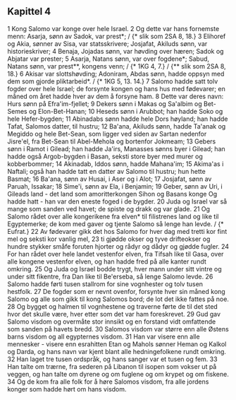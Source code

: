 ## Kapittel 4

1 Kong Salomo var konge over hele Israel.
2 Og dette var hans fornemste menn: Asarja, sønn av Sadok, var prest*; / {* slik som 2SA 8, 18.}
3 Elihoref og Akia, sønner av Sisa, var statsskrivere; Josjafat, Akiluds sønn, var historieskriver;
4 Benaja, Jojadas sønn, var høvding over hæren; Sadok og Abjatar var prester;
5 Asarja, Natans sønn, var over fogdene*; Sabud, Natans sønn, var prest**, kongens venn; / {* 1KG 4, 7.} / {** slik som 2SA 8, 18.}
6 Akisar var slottshøvding; Adoniram, Abdas sønn, hadde oppsyn med dem som gjorde pliktarbeid*. / {* 1KG 5, 13. 14.}
7 Salomo hadde satt tolv fogder over hele Israel; de forsynte kongen og hans hus med fødevarer; en måned om året hadde hver av dem å forsyne ham.
8 Dette var deres navn: Hurs sønn på Efra'im-fjellet;
9 Dekers sønn i Makas og Sa'albim og Bet-Semes og Elon-Bet-Hanan;
10 Heseds sønn i Arubbot; han hadde Soko og hele Hefer-bygden;
11 Abinadabs sønn hadde hele Dors høyland; han hadde Tafat, Salomos datter, til hustru;
12 Ba'ana, Akiluds sønn, hadde Ta'anak og Megiddo og hele Bet-Sean, som ligger ved siden av Sartan nedenfor Jisre'el, fra Bet-Sean til Abel-Mehola og bortenfor Jokmeam;
13 Gebers sønn i Ramot i Gilead; han hadde Ja'irs, Manasses sønns byer i Gilead; han hadde også Argob-bygden i Basan, seksti store byer med murer og kobberbommer;
14 Akinadab, Iddos sønn, hadde Mahana'im;
15 Akima'as i Naftali; også han hadde tatt en datter av Salomo til hustru; hun hette Basmat;
16 Ba'ana, sønn av Husai, i Aser og i Alot;
17 Josjafat, sønn av Paruah, Issakar;
18 Sime'i, sønn av Ela, i Benjamin;
19 Geber, sønn av Uri, i Gileads land - det land som amoritterkongen Sihon og Basans konge Og hadde hatt - han var den eneste foged i de bygder.
20 Juda og Israel var så mange som sanden ved havet; de spiste og drakk og var glade.
21 Og Salomo rådet over alle kongerikene fra elven* til filistrenes land og like til Egyptemerke; de kom med gaver og tjente Salomo så lenge han levde. / {* Eufrat.}
22 Av fødevarer gikk det hos Salomo for hver dag med tretti kor fint mel og seksti kor vanlig mel,
23 ti gjødde okser og tyve drifteokser og hundre stykker småfe foruten hjorter og rådyr og dådyr og gjødde fugler.
24 For han rådet over hele landet vestenfor elven, fra Tifsah like til Gasa, over alle kongene vestenfor elven, og han hadde fred på alle kanter rundt omkring.
25 Og Juda og Israel bodde trygt, hver mann under sitt vintre og under sitt fikentre, fra Dan like til Be'erseba, så lenge Salomo levde.
26 Salomo hadde førti tusen stallrom for sine vognhester og tolv tusen hestfolk.
27 De fogder som er nevnt ovenfor, forsynte hver sin måned kong Salomo og alle som gikk til kong Salomos bord; de lot det ikke fattes på noe.
28 Og bygget og halmen til vognhestene og traverne førte de til det sted hvor det skulle være, hver etter som det var ham foreskrevet.
29 Gud gav Salomo visdom og overmåte stor innsikt og en forstand vidt omfattende som sanden på havets bredd.
30 Salomos visdom var større enn alle Østens barns visdom og all egypternes visdom.
31 Han var visere enn alle mennesker - visere enn esrahitten Etan og Mahols sønner Heman og Kalkol og Darda, og hans navn var kjent blant alle hedningefolkene rundt omkring.
32 Han laget tre tusen ordspråk, og hans sanger var et tusen og fem.
33 Han talte om trærne, fra sederen på Libanon til isopen som vokser ut på veggen, og han talte om dyrene og om fuglene og om krypet og om fiskene.
34 Og de kom fra alle folk for å høre Salomos visdom, fra alle jordens konger som hadde hørt om hans visdom.
